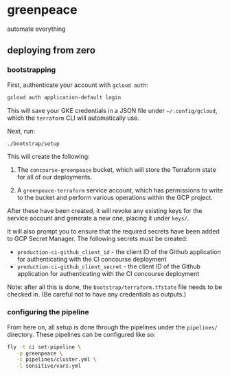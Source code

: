 # greenpeace

automate everything

## deploying from zero

### bootstrapping

First, authenticate your account with `gcloud auth`:

```sh
gcloud auth application-default login
```

This will save your GKE credentials in a JSON file under `~/.config/gcloud`,
which the `terraform` CLI will automatically use.

Next, run:

```sh
./bootstrap/setup
```

This will create the following:

1. The `concourse-greenpeace` bucket, which will store the Terraform state
   for all of our deployments.

1. A `greenpeace-terraform` service account, which has permissions to write
   to the bucket and perform various operations within the GCP project.

After these have been created, it will revoke any existing keys for the
service account and generate a new one, placing it under `keys/`.

It will also prompt you to ensure that the required secrets have been added
to GCP Secret Manager. The following secrets must be created:

* `production-ci-github_client_id` - the client ID of the Github application
  for authenticating with the CI concourse deployment
* `production-ci-github_client_secret` - the client ID of the Github
  application for authenticating with the CI concourse deployment

Note: after all this is done, the `bootstrap/terraform.tfstate` file needs to
be checked in. (Be careful not to have any credentials as outputs.)

### configuring the pipeline

From here on, all setup is done through the pipelines under the `pipelines/`
directory. These pipelines can be configured like so:

```sh
fly -t ci set-pipeline \
   -p greenpeace \
   -c pipelines/cluster.yml \
   -l sensitive/vars.yml
```